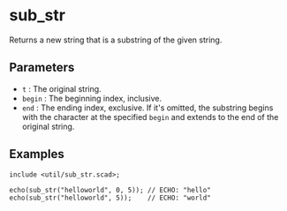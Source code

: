 # sub_str

Returns a new string that is a substring of the given string.

## Parameters

- `t` : The original string.
- `begin` : The beginning index, inclusive.
- `end` : The ending index, exclusive. If it's omitted, the substring begins with the character at the specified `begin` and extends to the end of the original string.

## Examples

    include <util/sub_str.scad>;
    
	echo(sub_str("helloworld", 0, 5)); // ECHO: "hello"
	echo(sub_str("helloworld", 5));    // ECHO: "world"
